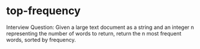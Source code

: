 top-frequency
=============

Interview Question: Given a large text document as a string and an integer n representing the number of words to return, return the n most frequent words, sorted by frequency.
